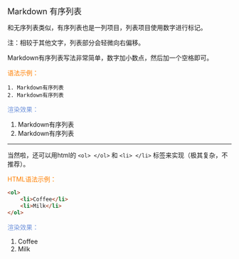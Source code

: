 <font size="4">Markdown 有序列表</font>

和无序列表类似，有序列表也是一列项目，列表项目使用数字进行标记。

注：相较于其他文字，列表部分会轻微向右偏移。

Markdown有序列表写法非常简单，数字加小数点，然后加一个空格即可。

<font color="#FF7F00">语法示例：</font>

```
1. Markdown有序列表
2. Markdown有序列表
```

<font color="#7093DB">渲染效果：</font>

1. Markdown有序列表
2. Markdown有序列表

---

当然啦，还可以用html的 `<ol> </ol>` 和 `<li> </li>` 标签来实现（极其复杂，不推荐）。

<font color="#FF7F00">HTML语法示例：</font>

```html
<ol>
    <li>Coffee</li>
    <li>Milk</li>
</ol>
```

<font color="#7093DB">渲染效果：</font>

<ol>
    <li>Coffee</li>
    <li>Milk</li>
</ol>
